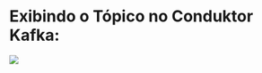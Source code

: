 <h1>Exibindo o Tópico no Conduktor Kafka:</h1>
<img src="https://user-images.githubusercontent.com/63434009/133891613-9b0ed056-3ae2-44f6-b734-ead19375068a.PNG"></img>
